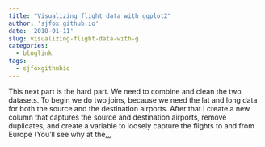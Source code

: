 ```yaml
---
title: "Visualizing flight data with ggplot2"
author: 'sjfox.github.io'
date: '2018-01-11'
slug: visualizing-flight-data-with-g
categories:
  - bloglink
tags:
  - sjfoxgithubio
---
```


This next part is the hard part. We need to combine and clean the two datasets. To begin we do two joins, because we need the lat and long data for both the source and the destination airports. After that I create a new column that captures the source and destination airports, remove duplicates, and create a variable to loosely capture the flights to and from Europe (You’ll see why at the[... <i class="fas fa-external-link-alt"></i>](https://sjfox.github.io/post/world_map_flights/)

